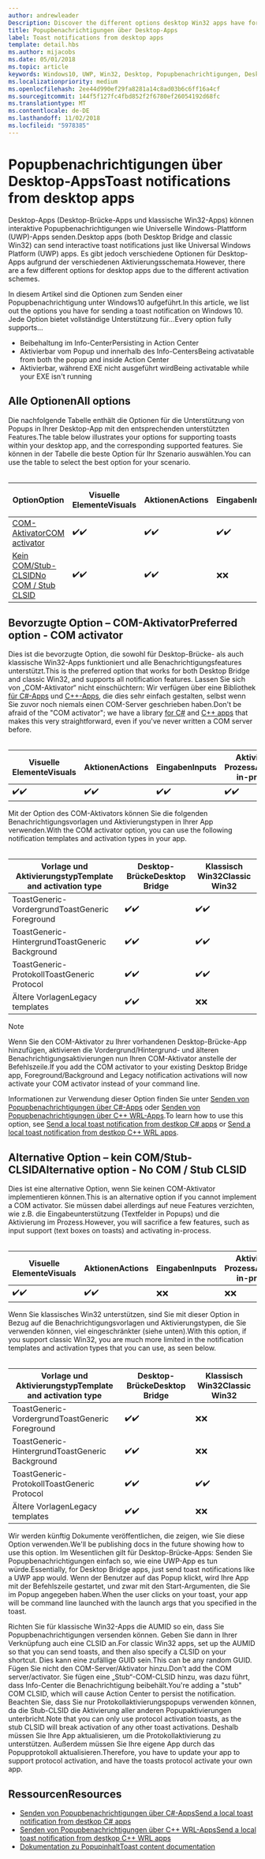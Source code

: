 ```yaml
---
author: andrewleader
Description: Discover the different options desktop Win32 apps have for sending toast notifications
title: Popupbenachrichtigungen über Desktop-Apps
label: Toast notifications from desktop apps
template: detail.hbs
ms.author: mijacobs
ms.date: 05/01/2018
ms.topic: article
keywords: Windows10, UWP, Win32, Desktop, Popupbenachrichtigungen, Desktop-Brücke, Optionen zum Senden von Popups, COM-Server, COM-Aktivator, COM, gefälschter COM, kein COM, ohne COM, Senden von Popupbenachrichtigungen
ms.localizationpriority: medium
ms.openlocfilehash: 2ee44d990ef29fa8281a14c8ad03b6c6ff16a4cf
ms.sourcegitcommit: 144f5f127fc4fbd852f2f6780ef26054192d68fc
ms.translationtype: MT
ms.contentlocale: de-DE
ms.lasthandoff: 11/02/2018
ms.locfileid: "5978385"
---
```

# <a name="toast-notifications-from-desktop-apps"></a><span data-ttu-id="44970-103">Popupbenachrichtigungen über Desktop-Apps</span><span class="sxs-lookup"><span data-stu-id="44970-103">Toast notifications from desktop apps</span></span>

<span data-ttu-id="44970-104">Desktop-Apps (Desktop-Brücke-Apps und klassische Win32-Apps) können interaktive Popupbenachrichtigungen wie Universelle Windows-Plattform (UWP)-Apps senden.</span><span class="sxs-lookup"><span data-stu-id="44970-104">Desktop apps (both Desktop Bridge and classic Win32) can send interactive toast notifications just like Universal Windows Platform (UWP) apps.</span></span> <span data-ttu-id="44970-105">Es gibt jedoch verschiedene Optionen für Desktop-Apps aufgrund der verschiedenen Aktivierungsschemata.</span><span class="sxs-lookup"><span data-stu-id="44970-105">However, there are a few different options for desktop apps due to the different activation schemes.</span></span>

<span data-ttu-id="44970-106">In diesem Artikel sind die Optionen zum Senden einer Popupbenachrichtigung unter Windows10 aufgeführt.</span><span class="sxs-lookup"><span data-stu-id="44970-106">In this article, we list out the options you have for sending a toast notification on Windows 10.</span></span> <span data-ttu-id="44970-107">Jede Option bietet vollständige Unterstützung für...</span><span class="sxs-lookup"><span data-stu-id="44970-107">Every option fully supports...</span></span>

* <span data-ttu-id="44970-108">Beibehaltung im Info-Center</span><span class="sxs-lookup"><span data-stu-id="44970-108">Persisting in Action Center</span></span>
* <span data-ttu-id="44970-109">Aktivierbar vom Popup und innerhalb des Info-Centers</span><span class="sxs-lookup"><span data-stu-id="44970-109">Being activatable from both the popup and inside Action Center</span></span>
* <span data-ttu-id="44970-110">Aktivierbar, während EXE nicht ausgeführt wird</span><span class="sxs-lookup"><span data-stu-id="44970-110">Being activatable while your EXE isn't running</span></span>

## <a name="all-options"></a><span data-ttu-id="44970-111">Alle Optionen</span><span class="sxs-lookup"><span data-stu-id="44970-111">All options</span></span>

<span data-ttu-id="44970-112">Die nachfolgende Tabelle enthält die Optionen für die Unterstützung von Popups in Ihrer Desktop-App mit den entsprechenden unterstützten Features.</span><span class="sxs-lookup"><span data-stu-id="44970-112">The table below illustrates your options for supporting toasts within your desktop app, and the corresponding supported features.</span></span> <span data-ttu-id="44970-113">Sie können in der Tabelle die beste Option für Ihr Szenario auswählen.</span><span class="sxs-lookup"><span data-stu-id="44970-113">You can use the table to select the best option for your scenario.</span></span><br/><br/>

| <span data-ttu-id="44970-114">Option</span><span class="sxs-lookup"><span data-stu-id="44970-114">Option</span></span> | <span data-ttu-id="44970-115">Visuelle Elemente</span><span class="sxs-lookup"><span data-stu-id="44970-115">Visuals</span></span> | <span data-ttu-id="44970-116">Aktionen</span><span class="sxs-lookup"><span data-stu-id="44970-116">Actions</span></span> | <span data-ttu-id="44970-117">Eingaben</span><span class="sxs-lookup"><span data-stu-id="44970-117">Inputs</span></span> | <span data-ttu-id="44970-118">Aktiviert im Prozess</span><span class="sxs-lookup"><span data-stu-id="44970-118">Activates in-process</span></span> |
| -- | -- | -- | -- | -- |
| [<span data-ttu-id="44970-119">COM-Aktivator</span><span class="sxs-lookup"><span data-stu-id="44970-119">COM activator</span></span>](#preferred-option---com-activator) | <span data-ttu-id="44970-120">✔️</span><span class="sxs-lookup"><span data-stu-id="44970-120">✔️</span></span> | <span data-ttu-id="44970-121">✔️</span><span class="sxs-lookup"><span data-stu-id="44970-121">✔️</span></span> | <span data-ttu-id="44970-122">✔️</span><span class="sxs-lookup"><span data-stu-id="44970-122">✔️</span></span> | <span data-ttu-id="44970-123">✔️</span><span class="sxs-lookup"><span data-stu-id="44970-123">✔️</span></span> |
| [<span data-ttu-id="44970-124">Kein COM/Stub-CLSID</span><span class="sxs-lookup"><span data-stu-id="44970-124">No COM / Stub CLSID</span></span>](#alternative-option---no-com--stub-clsid) | <span data-ttu-id="44970-125">✔️</span><span class="sxs-lookup"><span data-stu-id="44970-125">✔️</span></span> | <span data-ttu-id="44970-126">✔️</span><span class="sxs-lookup"><span data-stu-id="44970-126">✔️</span></span> | <span data-ttu-id="44970-127">❌</span><span class="sxs-lookup"><span data-stu-id="44970-127">❌</span></span> | <span data-ttu-id="44970-128">❌</span><span class="sxs-lookup"><span data-stu-id="44970-128">❌</span></span> |


## <a name="preferred-option---com-activator"></a><span data-ttu-id="44970-129">Bevorzugte Option – COM-Aktivator</span><span class="sxs-lookup"><span data-stu-id="44970-129">Preferred option - COM activator</span></span>

<span data-ttu-id="44970-130">Dies ist die bevorzugte Option, die sowohl für Desktop-Brücke- als auch klassische Win32-Apps funktioniert und alle Benachrichtigungsfeatures unterstützt.</span><span class="sxs-lookup"><span data-stu-id="44970-130">This is the preferred option that works for both Desktop Bridge and classic Win32, and supports all notification features.</span></span> <span data-ttu-id="44970-131">Lassen Sie sich von „COM-Aktivator“ nicht einschüchtern: Wir verfügen über eine Bibliothek [für C#-Apps](send-local-toast-desktop.md) und [C++-Apps](send-local-toast-desktop-cpp-wrl.md), die dies sehr einfach gestalten, selbst wenn Sie zuvor noch niemals einen COM-Server geschrieben haben.</span><span class="sxs-lookup"><span data-stu-id="44970-131">Don't be afraid of the "COM activator"; we have a library [for C#](send-local-toast-desktop.md) and [C++ apps](send-local-toast-desktop-cpp-wrl.md) that makes this very straightforward, even if you've never written a COM server before.</span></span><br/><br/>

| <span data-ttu-id="44970-132">Visuelle Elemente</span><span class="sxs-lookup"><span data-stu-id="44970-132">Visuals</span></span> | <span data-ttu-id="44970-133">Aktionen</span><span class="sxs-lookup"><span data-stu-id="44970-133">Actions</span></span> | <span data-ttu-id="44970-134">Eingaben</span><span class="sxs-lookup"><span data-stu-id="44970-134">Inputs</span></span> | <span data-ttu-id="44970-135">Aktiviert im Prozess</span><span class="sxs-lookup"><span data-stu-id="44970-135">Activates in-process</span></span> |
| -- | -- | -- | -- |
| <span data-ttu-id="44970-136">✔️</span><span class="sxs-lookup"><span data-stu-id="44970-136">✔️</span></span> | <span data-ttu-id="44970-137">✔️</span><span class="sxs-lookup"><span data-stu-id="44970-137">✔️</span></span> | <span data-ttu-id="44970-138">✔️</span><span class="sxs-lookup"><span data-stu-id="44970-138">✔️</span></span> | <span data-ttu-id="44970-139">✔️</span><span class="sxs-lookup"><span data-stu-id="44970-139">✔️</span></span> |

<span data-ttu-id="44970-140">Mit der Option des COM-Aktivators können Sie die folgenden Benachrichtigungsvorlagen und Aktivierungstypen in Ihrer App verwenden.</span><span class="sxs-lookup"><span data-stu-id="44970-140">With the COM activator option, you can use the following notification templates and activation types in your app.</span></span><br/><br/>

| <span data-ttu-id="44970-141">Vorlage und Aktivierungstyp</span><span class="sxs-lookup"><span data-stu-id="44970-141">Template and activation type</span></span> | <span data-ttu-id="44970-142">Desktop-Brücke</span><span class="sxs-lookup"><span data-stu-id="44970-142">Desktop Bridge</span></span> | <span data-ttu-id="44970-143">Klassisch Win32</span><span class="sxs-lookup"><span data-stu-id="44970-143">Classic Win32</span></span> |
| -- | -- | -- |
| <span data-ttu-id="44970-144">ToastGeneric-Vordergrund</span><span class="sxs-lookup"><span data-stu-id="44970-144">ToastGeneric Foreground</span></span> | <span data-ttu-id="44970-145">✔️</span><span class="sxs-lookup"><span data-stu-id="44970-145">✔️</span></span> | <span data-ttu-id="44970-146">✔️</span><span class="sxs-lookup"><span data-stu-id="44970-146">✔️</span></span> |
| <span data-ttu-id="44970-147">ToastGeneric-Hintergrund</span><span class="sxs-lookup"><span data-stu-id="44970-147">ToastGeneric Background</span></span> | <span data-ttu-id="44970-148">✔️</span><span class="sxs-lookup"><span data-stu-id="44970-148">✔️</span></span> | <span data-ttu-id="44970-149">✔️</span><span class="sxs-lookup"><span data-stu-id="44970-149">✔️</span></span> |
| <span data-ttu-id="44970-150">ToastGeneric-Protokoll</span><span class="sxs-lookup"><span data-stu-id="44970-150">ToastGeneric Protocol</span></span> | <span data-ttu-id="44970-151">✔️</span><span class="sxs-lookup"><span data-stu-id="44970-151">✔️</span></span> | <span data-ttu-id="44970-152">✔️</span><span class="sxs-lookup"><span data-stu-id="44970-152">✔️</span></span> |
| <span data-ttu-id="44970-153">Ältere Vorlagen</span><span class="sxs-lookup"><span data-stu-id="44970-153">Legacy templates</span></span> | <span data-ttu-id="44970-154">✔️</span><span class="sxs-lookup"><span data-stu-id="44970-154">✔️</span></span> | <span data-ttu-id="44970-155">❌</span><span class="sxs-lookup"><span data-stu-id="44970-155">❌</span></span> |

> [!NOTE]
> <span data-ttu-id="44970-156">Wenn Sie den COM-Aktivator zu Ihrer vorhandenen Desktop-Brücke-App hinzufügen, aktivieren die Vordergrund/Hintergrund- und älteren Benachrichtigungsaktivierungen nun Ihren COM-Aktivator anstelle der Befehlszeile.</span><span class="sxs-lookup"><span data-stu-id="44970-156">If you add the COM activator to your existing Desktop Bridge app, Foreground/Background and Legacy notification activations will now activate your COM activator instead of your command line.</span></span>

<span data-ttu-id="44970-157">Informationen zur Verwendung dieser Option finden Sie unter [Senden von Popupbenachrichtigungen über C#-Apps](send-local-toast-desktop.md) oder [Senden von Popupbenachrichtigungen über C++ WRL-Apps](send-local-toast-desktop-cpp-wrl.md).</span><span class="sxs-lookup"><span data-stu-id="44970-157">To learn how to use this option, see [Send a local toast notification from destkop C# apps](send-local-toast-desktop.md) or [Send a local toast notification from destkop C++ WRL apps](send-local-toast-desktop-cpp-wrl.md).</span></span>


## <a name="alternative-option---no-com--stub-clsid"></a><span data-ttu-id="44970-158">Alternative Option – kein COM/Stub-CLSID</span><span class="sxs-lookup"><span data-stu-id="44970-158">Alternative option - No COM / Stub CLSID</span></span>

<span data-ttu-id="44970-159">Dies ist eine alternative Option, wenn Sie keinen COM-Aktivator implementieren können.</span><span class="sxs-lookup"><span data-stu-id="44970-159">This is an alternative option if you cannot implement a COM activator.</span></span> <span data-ttu-id="44970-160">Sie müssen dabei allerdings auf neue Features verzichten, wie z.B. die Eingabeunterstützung (Textfelder in Popups) und die Aktivierung im Prozess.</span><span class="sxs-lookup"><span data-stu-id="44970-160">However, you will sacrifice a few features, such as input support (text boxes on toasts) and activating in-process.</span></span><br/><br/>

| <span data-ttu-id="44970-161">Visuelle Elemente</span><span class="sxs-lookup"><span data-stu-id="44970-161">Visuals</span></span> | <span data-ttu-id="44970-162">Aktionen</span><span class="sxs-lookup"><span data-stu-id="44970-162">Actions</span></span> | <span data-ttu-id="44970-163">Eingaben</span><span class="sxs-lookup"><span data-stu-id="44970-163">Inputs</span></span> | <span data-ttu-id="44970-164">Aktiviert im Prozess</span><span class="sxs-lookup"><span data-stu-id="44970-164">Activates in-process</span></span> |
| -- | -- | -- | -- |
| <span data-ttu-id="44970-165">✔️</span><span class="sxs-lookup"><span data-stu-id="44970-165">✔️</span></span> | <span data-ttu-id="44970-166">✔️</span><span class="sxs-lookup"><span data-stu-id="44970-166">✔️</span></span> | <span data-ttu-id="44970-167">❌</span><span class="sxs-lookup"><span data-stu-id="44970-167">❌</span></span> | <span data-ttu-id="44970-168">❌</span><span class="sxs-lookup"><span data-stu-id="44970-168">❌</span></span> |

<span data-ttu-id="44970-169">Wenn Sie klassisches Win32 unterstützen, sind Sie mit dieser Option in Bezug auf die Benachrichtigungsvorlagen und Aktivierungstypen, die Sie verwenden können, viel eingeschränkter (siehe unten).</span><span class="sxs-lookup"><span data-stu-id="44970-169">With this option, if you support classic Win32, you are much more limited in the notification templates and activation types that you can use, as seen below.</span></span><br/><br/>

| <span data-ttu-id="44970-170">Vorlage und Aktivierungstyp</span><span class="sxs-lookup"><span data-stu-id="44970-170">Template and activation type</span></span> | <span data-ttu-id="44970-171">Desktop-Brücke</span><span class="sxs-lookup"><span data-stu-id="44970-171">Desktop Bridge</span></span> | <span data-ttu-id="44970-172">Klassisch Win32</span><span class="sxs-lookup"><span data-stu-id="44970-172">Classic Win32</span></span> |
| -- | -- | -- |
| <span data-ttu-id="44970-173">ToastGeneric-Vordergrund</span><span class="sxs-lookup"><span data-stu-id="44970-173">ToastGeneric Foreground</span></span> | <span data-ttu-id="44970-174">✔️</span><span class="sxs-lookup"><span data-stu-id="44970-174">✔️</span></span> | <span data-ttu-id="44970-175">❌</span><span class="sxs-lookup"><span data-stu-id="44970-175">❌</span></span> |
| <span data-ttu-id="44970-176">ToastGeneric-Hintergrund</span><span class="sxs-lookup"><span data-stu-id="44970-176">ToastGeneric Background</span></span> | <span data-ttu-id="44970-177">✔️</span><span class="sxs-lookup"><span data-stu-id="44970-177">✔️</span></span> | <span data-ttu-id="44970-178">❌</span><span class="sxs-lookup"><span data-stu-id="44970-178">❌</span></span> |
| <span data-ttu-id="44970-179">ToastGeneric-Protokoll</span><span class="sxs-lookup"><span data-stu-id="44970-179">ToastGeneric Protocol</span></span> | <span data-ttu-id="44970-180">✔️</span><span class="sxs-lookup"><span data-stu-id="44970-180">✔️</span></span> | <span data-ttu-id="44970-181">✔️</span><span class="sxs-lookup"><span data-stu-id="44970-181">✔️</span></span> |
| <span data-ttu-id="44970-182">Ältere Vorlagen</span><span class="sxs-lookup"><span data-stu-id="44970-182">Legacy templates</span></span> | <span data-ttu-id="44970-183">✔️</span><span class="sxs-lookup"><span data-stu-id="44970-183">✔️</span></span> | <span data-ttu-id="44970-184">❌</span><span class="sxs-lookup"><span data-stu-id="44970-184">❌</span></span> |

<span data-ttu-id="44970-185">Wir werden künftig Dokumente veröffentlichen, die zeigen, wie Sie diese Option verwenden.</span><span class="sxs-lookup"><span data-stu-id="44970-185">We'll be publishing docs in the future showing how to use this option.</span></span> <span data-ttu-id="44970-186">Im Wesentlichen gilt für Desktop-Brücke-Apps: Senden Sie Popupbenachrichtigungen einfach so, wie eine UWP-App es tun würde.</span><span class="sxs-lookup"><span data-stu-id="44970-186">Essentially, for Desktop Bridge apps, just send toast notifications like a UWP app would.</span></span> <span data-ttu-id="44970-187">Wenn der Benutzer auf das Popup klickt, wird Ihre App mit der Befehlszeile gestartet, und zwar mit den Start-Argumenten, die Sie im Popup angegeben haben.</span><span class="sxs-lookup"><span data-stu-id="44970-187">When the user clicks on your toast, your app will be command line launched with the launch args that you specified in the toast.</span></span>

<span data-ttu-id="44970-188">Richten Sie für klassische Win32-Apps die AUMID so ein, dass Sie Popupbenachrichtigungen versenden können. Geben Sie dann in Ihrer Verknüpfung auch eine CLSID an.</span><span class="sxs-lookup"><span data-stu-id="44970-188">For classic Win32 apps, set up the AUMID so that you can send toasts, and then also specify a CLSID on your shortcut.</span></span> <span data-ttu-id="44970-189">Dies kann eine zufällige GUID sein.</span><span class="sxs-lookup"><span data-stu-id="44970-189">This can be any random GUID.</span></span> <span data-ttu-id="44970-190">Fügen Sie nicht den COM-Server/Aktivator hinzu.</span><span class="sxs-lookup"><span data-stu-id="44970-190">Don't add the COM server/activator.</span></span> <span data-ttu-id="44970-191">Sie fügen eine „Stub“-COM-CLSID hinzu, was dazu führt, dass Info-Center die Benachrichtigung beibehält.</span><span class="sxs-lookup"><span data-stu-id="44970-191">You're adding a "stub" COM CLSID, which will cause Action Center to persist the notification.</span></span> <span data-ttu-id="44970-192">Beachten Sie, dass Sie nur Protokollaktivierungspopups verwenden können, da die Stub-CLSID die Aktivierung aller anderen Popupaktivierungen unterbricht.</span><span class="sxs-lookup"><span data-stu-id="44970-192">Note that you can only use protocol activation toasts, as the stub CLSID will break activation of any other toast activations.</span></span> <span data-ttu-id="44970-193">Deshalb müssen Sie Ihre App aktualisieren, um die Protokollaktivierung zu unterstützen. Außerdem müssen Sie Ihre eigene App durch das Popupprotokoll aktualisieren.</span><span class="sxs-lookup"><span data-stu-id="44970-193">Therefore, you have to update your app to support protocol activation, and have the toasts protocol activate your own app.</span></span>


## <a name="resources"></a><span data-ttu-id="44970-194">Ressourcen</span><span class="sxs-lookup"><span data-stu-id="44970-194">Resources</span></span>

* [<span data-ttu-id="44970-195">Senden von Popupbenachrichtigungen über C#-Apps</span><span class="sxs-lookup"><span data-stu-id="44970-195">Send a local toast notification from destkop C# apps</span></span>](send-local-toast-desktop.md)
* [<span data-ttu-id="44970-196">Senden von Popupbenachrichtigungen über C++ WRL-Apps</span><span class="sxs-lookup"><span data-stu-id="44970-196">Send a local toast notification from destkop C++ WRL apps</span></span>](send-local-toast-desktop-cpp-wrl.md)
* [<span data-ttu-id="44970-197">Dokumentation zu Popupinhalt</span><span class="sxs-lookup"><span data-stu-id="44970-197">Toast content documentation</span></span>](adaptive-interactive-toasts.md)